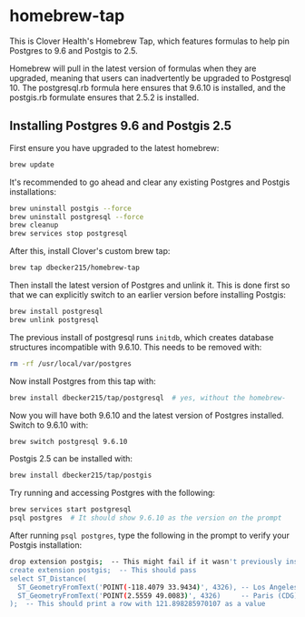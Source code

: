 # homebrew-tap

This is Clover Health's Homebrew Tap, which features formulas to help pin
Postgres to 9.6 and Postgis to 2.5.

Homebrew will pull in the latest version of formulas when they are upgraded,
meaning that users can inadvertently be upgraded to Postgresql 10. The
postgresql.rb formula here ensures that 9.6.10 is installed, and the postgis.rb
formulate ensures that 2.5.2 is installed.

## Installing Postgres 9.6 and Postgis 2.5

First ensure you have upgraded to the latest homebrew:

```sh
brew update
```

It's recommended to go ahead and clear any existing Postgres and Postgis
installations:

```sh
brew uninstall postgis --force
brew uninstall postgresql --force
brew cleanup
brew services stop postgresql
```

After this, install Clover's custom brew tap:

```sh
brew tap dbecker215/homebrew-tap
```

Then install the latest version of Postgres and unlink it. This is done first so that
we can explicitly switch to an earlier version before installing Postgis:

```sh
brew install postgresql
brew unlink postgresql
```

The previous install of postgresql runs `initdb`, which creates database structures incompatible with 9.6.10. This needs to be removed with:

```sh
rm -rf /usr/local/var/postgres
```

Now install Postgres from this tap with:

```sh
brew install dbecker215/tap/postgresql  # yes, without the homebrew-
```

Now you will have both 9.6.10 and the latest version of Postgres installed.
Switch to 9.6.10 with:

```sh
brew switch postgresql 9.6.10
```

Postgis 2.5 can be installed with:

```sh
brew install dbecker215/tap/postgis
```

Try running and accessing Postgres with the following:

```sh
brew services start postgresql
psql postgres  # It should show 9.6.10 as the version on the prompt
```

After running `psql postgres`, type the following in the prompt to verify your Postgis installation:

```sh
drop extension postgis;  -- This might fail if it wasn't previously installed
create extension postgis;  -- This should pass
select ST_Distance(
  ST_GeometryFromText('POINT(-118.4079 33.9434)', 4326), -- Los Angeles (LAX)
  ST_GeometryFromText('POINT(2.5559 49.0083)', 4326)     -- Paris (CDG)
);  -- This should print a row with 121.898285970107 as a value
```
